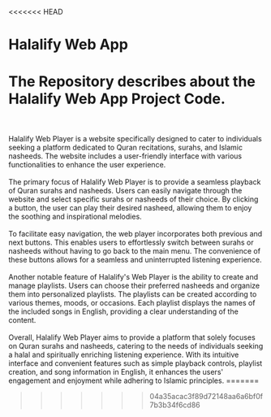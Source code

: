 <<<<<<< HEAD
# Halalify Web App
<h1>The Repository describes about the Halalify Web App Project Code.</h1> 
<br>
<br>
Halalify Web Player is a website specifically designed to cater to individuals seeking a platform dedicated to Quran recitations, surahs, and Islamic nasheeds. The website includes a user-friendly interface with various functionalities to enhance the user experience.
<br>
<br>
The primary focus of Halalify Web Player is to provide a seamless playback of Quran surahs and nasheeds. Users can easily navigate through the website and select specific surahs or nasheeds of their choice. By clicking a button, the user can play their desired nasheed, allowing them to enjoy the soothing and inspirational melodies.
<br>
<br>
To facilitate easy navigation, the web player incorporates both previous and next buttons. This enables users to effortlessly switch between surahs or nasheeds without having to go back to the main menu. The convenience of these buttons allows for a seamless and uninterrupted listening experience.
<br>
<br>
Another notable feature of Halalify's Web Player is the ability to create and manage playlists. Users can choose their preferred nasheeds and organize them into personalized playlists. The playlists can be created according to various themes, moods, or occasions. Each playlist displays the names of the included songs in English, providing a clear understanding of the content.
<br>
<br>
Overall, Halalify Web Player aims to provide a platform that solely focuses on Quran surahs and nasheeds, catering to the needs of individuals seeking a halal and spiritually enriching listening experience. With its intuitive interface and convenient features such as simple playback controls, playlist creation, and song information in English, it enhances the users' engagement and enjoyment while adhering to Islamic principles.
=======


>>>>>>> 04a35acac3f89d72148aa6a6bf0f7b3b34f6cd86
